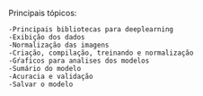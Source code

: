 Principais tópicos:

	-Principais bibliotecas para deeplearning
	-Exibição dos dados
	-Normalização das imagens
	-Criação, compilação, treinando e normalização
	-Gŕaficos para analises dos modelos 
	-Sumário do modelo
	-Acuracia e validação
	-Salvar o modelo
